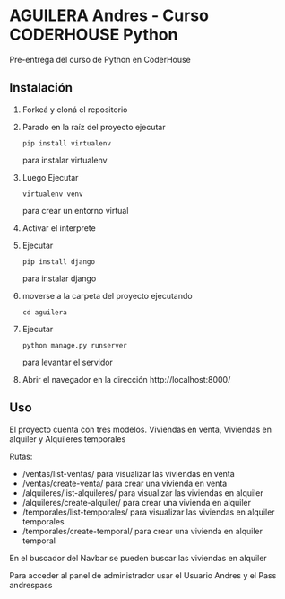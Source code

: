 # AGUILERA Andres - Curso CODERHOUSE Python

Pre-entrega del curso de Python en CoderHouse

## Instalación

1. Forkeá y cloná el repositorio

2. Parado en la raíz del proyecto ejecutar 

   ```
   pip install virtualenv
   ```
    para instalar virtualenv

3. Luego Ejecutar 

   ```
   virtualenv venv
   ```

    para crear un entorno virtual

4. Activar el interprete  

5. Ejecutar

    ```
    pip install django
    ```
    
    para instalar django

6. moverse a la carpeta del proyecto ejecutando

    ```
    cd aguilera
    ```

7. Ejecutar

    ```
    python manage.py runserver
    ```

    para levantar el servidor

8. Abrir el navegador en la dirección http://localhost:8000/
    
 


## Uso

El proyecto cuenta con tres modelos. Viviendas en venta, Viviendas en alquiler y Alquileres temporales

Rutas: 
 - /ventas/list-ventas/ para visualizar las viviendas en venta
 - /ventas/create-venta/ para crear una vivienda en venta
 - /alquileres/list-alquileres/ para visualizar las viviendas en alquiler
 - /alquileres/create-alquiler/ para crear una vivienda en alquiler
 - /temporales/list-temporales/ para visualizar las viviendas en alquiler temporales
 - /temporales/create-temporal/ para crear una vivienda en alquiler temporal

En el buscador del Navbar se pueden buscar las viviendas en alquiler

Para acceder al panel de administrador usar el Usuario Andres y el Pass andrespass


